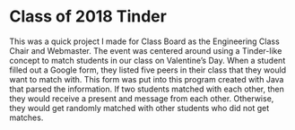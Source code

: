 # Class of 2018 Tinder

This was a quick project I made for Class Board as the Engineering Class Chair and Webmaster. The event was centered around using a Tinder-like concept to match students in our class on Valentine’s Day. When a student filled out a Google form, they listed five peers in their class that they would want to match with. This form was put into this program created with Java that parsed the information. If two students matched with each other, then they would receive a present and message from each other. Otherwise, they would get randomly matched with other students who did not get matches.
